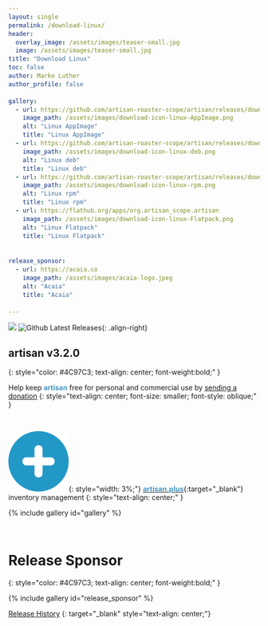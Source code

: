 ```yaml
---
layout: single
permalink: /download-linux/
header:
  overlay_image: /assets/images/teaser-small.jpg
  image: /assets/images/teaser-small.jpg
title: "Download Linux"
toc: false
author: Marko Luther
author_profile: false

gallery:
  - url: https://github.com/artisan-roaster-scope/artisan/releases/download/v3.2.0/artisan-linux-3.2.0.AppImage
    image_path: /assets/images/download-icon-linux-AppImage.png
    alt: "Linux AppImage"
    title: "Linux AppImage"
  - url: https://github.com/artisan-roaster-scope/artisan/releases/download/v3.2.0/artisan-linux-3.2.0.deb
    image_path: /assets/images/download-icon-linux-deb.png
    alt: "Linux deb"
    title: "Linux deb"
  - url: https://github.com/artisan-roaster-scope/artisan/releases/download/v3.2.0/artisan-linux-3.2.0.rpm
    image_path: /assets/images/download-icon-linux-rpm.png
    alt: "Linux rpm"
    title: "Linux rpm"
  - url: https://flathub.org/apps/org.artisan_scope.artisan
    image_path: /assets/images/download-icon-linux-Flatpack.png
    alt: "Linux Flatpack"
    title: "Linux Flatpack"


release_sponsor:
  - url: https://acaia.co
    image_path: /assets/images/acaia-logo.jpeg
    alt: "Acaia"
    title: "Acaia"

---
```


[![](https://img.shields.io/static/v1?label=Sponsor&message=%E2%9D%A4&logo=GitHub&color=%23fe8e86)](https://github.com/sponsors/artisan-roaster-scope) ![Github Latest Releases](https://img.shields.io/github/downloads/artisan-roaster-scope/artisan/latest/total?logo=github&label=downloads&color=f5f5f5&labelColor=9C9C9C&style=flat){: .align-right}


## **artisan v3.2.0**
{: style="color: #4C97C3; text-align: center; font-weight:bold;" }

Help keep **<span style="color: #4C97C3;">artisan</span>** free for personal and commercial use by [sending a donation](/donate)
{: style="text-align: center; font-size: smaller; font-style: oblique;" }

<br>

![image](/assets/images/artisan-plus-logo.svg){: style="width: 3%;"} [<span style="color: #4C97C3;font-weight:bold;">artisan.plus</span>](https://artisan.plus){:target="_blank"} inventory management
{: style="text-align: center;" }

{% include gallery id="gallery" %}



<br>

# **Release Sponsor**
{: style="color: #4C97C3; text-align: center; font-weight:bold;" }

{% include gallery id="release_sponsor" %}

[Release History](https://github.com/artisan-roaster-scope/artisan/blob/master/wiki/ReleaseHistory.md)
{: target="_blank" style="text-align: center;"}
